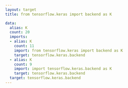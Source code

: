 ```yaml
---
layout: target
title: from tensorflow.keras import backend as K

data:
  alias: K
  count: 20
  imports:
  - alias: K
    count: 11
    import: from tensorflow.keras import backend as K
    target: tensorflow.keras.backend
  - alias: K
    count: 9
    import: import tensorflow.keras.backend as K
    target: tensorflow.keras.backend
  target: tensorflow.keras.backend
---
```

